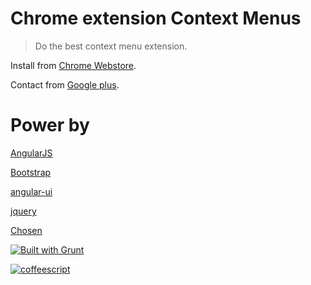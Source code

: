 Chrome extension Context Menus
==
> Do the best context menu extension.

Install from [Chrome Webstore](https://chrome.google.com/webstore/detail/phlfmkfpmphogkomddckmggcfpmfchpn).

Contact from [Google plus](https://plus.google.com/107030593690431685646).

Power by
===
[AngularJS](http://angularjs.org/)

[Bootstrap](https://github.com/twbs/bootstrap/)

[angular-ui](https://github.com/angular-ui/bootstrap)

[jquery](http://jquery.com/)

[Chosen](https://github.com/harvesthq/chosen)

[![Built with Grunt](https://cdn.gruntjs.com/builtwith.png)](http://gruntjs.com/)

[![coffeescript](http://coffeescript.org/documentation/images/logo.png)](http://coffeescript.org/)